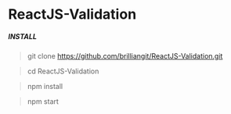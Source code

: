 # ReactJS-Validation

##### INSTALL

> git clone https://github.com/brilliangit/ReactJS-Validation.git

> cd ReactJS-Validation

> npm install

> npm start
